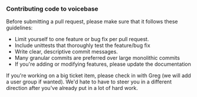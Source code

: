 ### Contributing code to voicebase

Before submitting a pull request, please make sure that it follows these guidelines:

* Limit yourself to one feature or bug fix per pull request.
* Include unittests that thoroughly test the feature/bug fix
* Write clear, descriptive commit messages.
* Many granular commits are preferred over large monolithic commits
* If you're adding or modifying features, please update the documentation

If you're working on a big ticket item, please check in with Greg (we will add a user group if wanted).
We'd hate to have to steer you in a different direction after you've already put in a lot of hard work.
